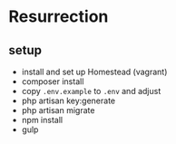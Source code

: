 # Resurrection

## setup
* install and set up Homestead (vagrant)
* composer install
* copy `.env.example` to `.env` and adjust
* php artisan key:generate
* php artisan migrate
* npm install
* gulp